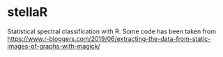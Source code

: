 # stellaR

Statistical spectral classification with R. 
Some code has been taken from https://www.r-bloggers.com/2019/06/extracting-the-data-from-static-images-of-graphs-with-magick/

